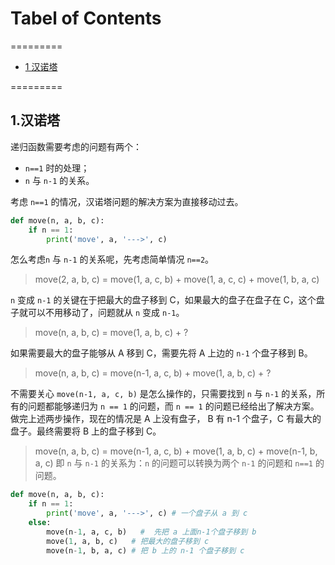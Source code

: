 # Tabel of Contents

=========
* [1 汉诺塔](#1.汉诺塔)

=========

## 1.汉诺塔
递归函数需要考虑的问题有两个：

* `n==1` 时的处理；
* `n` 与 `n-1` 的关系。

考虑 `n==1` 的情况，汉诺塔问题的解决方案为直接移动过去。
``` python
def move(n, a, b, c):
    if n == 1:
        print('move', a, '--->', c)
```

怎么考虑`n` 与 `n-1` 的关系呢，先考虑简单情况 `n==2`。
> move(2, a, b, c) = move(1, a, c, b) + move(1, a, c, c) + move(1, b, a, c)

`n` 变成 `n-1` 的关键在于把最大的盘子移到 C，如果最大的盘子在盘子在 C，这个盘子就可以不用移动了，问题就从 `n` 变成 `n-1`。
> move(n, a, b, c) = move(1, a, b, c) + ?

如果需要最大的盘子能够从 A 移到 C，需要先将 A 上边的 `n-1` 个盘子移到 B。
> move(n, a, b, c) = move(n-1, a, c, b) + move(1, a, b, c) + ?

不需要关心 `move(n-1, a, c, b)` 是怎么操作的，只需要找到 `n` 与 `n-1` 的关系，所有的问题都能够递归为 `n == 1` 的问题，而 `n == 1` 的问题已经给出了解决方案。做完上述两步操作，现在的情况是 A 上没有盘子， B 有 n-1 个盘子，C 有最大的盘子。最终需要将 B 上的盘子移到 C。
> move(n, a, b, c) = move(n-1, a, c, b) + move(1, a, b, c) + move(n-1, b, a, c)
即 `n` 与 `n-1` 的关系为：`n` 的问题可以转换为两个 `n-1` 的问题和 `n==1` 的问题。
``` python
def move(n, a, b, c):
    if n == 1:
        print('move', a, '--->', c) # 一个盘子从 a 到 c
    else:
        move(n-1, a, c, b)   #  先把 a 上面n-1个盘子移到 b
        move(1, a, b, c)   # 把最大的盘子移到 c
        move(n-1, b, a, c) # 把 b 上的 n-1 个盘子移到 c
```
